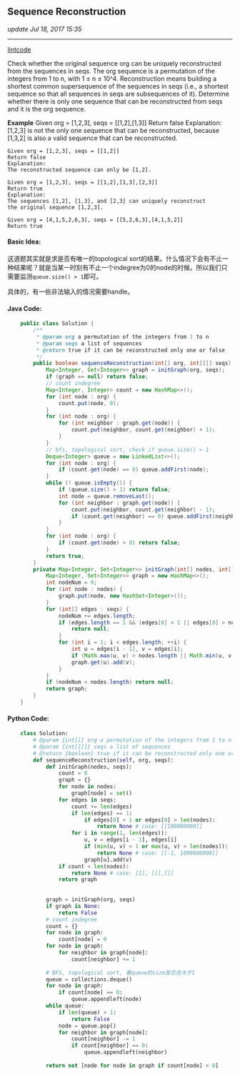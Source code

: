 ## Sequence Reconstruction
_update Jul 18, 2017 15:35_

---
[lintcode](http://www.lintcode.com/en/problem/sequence-reconstruction/)

Check whether the original sequence org can be uniquely reconstructed from the sequences in seqs. The org sequence is a permutation of the integers from 1 to n, with 1 ≤ n ≤ 10^4. Reconstruction means building a shortest common supersequence of the sequences in seqs (i.e., a shortest sequence so that all sequences in seqs are subsequences of it). Determine whether there is only one sequence that can be reconstructed from seqs and it is the org sequence.

**Example**
    Given org = [1,2,3], seqs = [[1,2],[1,3]]
    Return false
    Explanation:
    [1,2,3] is not the only one sequence that can be reconstructed, 
    because [1,3,2] is also a valid sequence that can be reconstructed.
    
    Given org = [1,2,3], seqs = [[1,2]]
    Return false
    Explanation:
    The reconstructed sequence can only be [1,2].
    
    Given org = [1,2,3], seqs = [[1,2],[1,3],[2,3]]
    Return true
    Explanation:
    The sequences [1,2], [1,3], and [2,3] can uniquely reconstruct 
    the original sequence [1,2,3].
    
    Given org = [4,1,5,2,6,3], seqs = [[5,2,6,3],[4,1,5,2]]
    Return true

#### Basic Idea:
这道题其实就是求是否有唯一的topological sort的结果。什么情况下会有不止一种结果呢？就是当某一时刻有不止一个indegree为0的node的时候。所以我们只需要监测`queue.size() > 1`即可。

具体的，有一些非法输入的情况需要handle。

#### Java Code:
```java
    public class Solution {
        /**
         * @param org a permutation of the integers from 1 to n
         * @param seqs a list of sequences
         * @return true if it can be reconstructed only one or false
         */
        public boolean sequenceReconstruction(int[] org, int[][] seqs) {
            Map<Integer, Set<Integer>> graph = initGraph(org, seqs);
            if (graph == null) return false;
            // count indegree
            Map<Integer, Integer> count = new HashMap<>();
            for (int node : org) {
                count.put(node, 0);
            }
            for (int node : org) {
                for (int neighbor : graph.get(node)) {
                    count.put(neighbor, count.get(neighbor) + 1);
                }
            }
            // bfs, topological sort, check if queue.size() > 1
            Deque<Integer> queue = new LinkedList<>();
            for (int node : org) {
                if (count.get(node) == 0) queue.addFirst(node);
            }
            while (! queue.isEmpty()) {
                if (queue.size() > 1) return false;
                int node = queue.removeLast();
                for (int neighbor : graph.get(node)) {
                    count.put(neighbor, count.get(neighbor) - 1);
                    if (count.get(neighbor) == 0) queue.addFirst(neighbor);
                }
            }
            for (int node : org) {
                if (count.get(node) > 0) return false;
            }
            return true;
        }
        private Map<Integer, Set<Integer>> initGraph(int[] nodes, int[][] seqs) {
            Map<Integer, Set<Integer>> graph = new HashMap<>();
            int nodeNum = 0;
            for (int node : nodes) {
                graph.put(node, new HashSet<Integer>());
            }
            for (int[] edges : seqs) {
                nodeNum += edges.length;
                if (edges.length == 1 && (edges[0] < 1 || edges[0] > nodes.length)) {
                    return null;
                }
                for (int i = 1; i < edges.length; ++i) {
                    int u = edges[i - 1], v = edges[i];
                    if (Math.max(u, v) > nodes.length || Math.min(u, v) < 1) return null;
                    graph.get(u).add(v);
                }
            }
            if (nodeNum < nodes.length) return null;
            return graph;
        }
    }
```

#### Python Code:
```python
    class Solution:
        # @param {int[]} org a permutation of the integers from 1 to n
        # @param {int[][]} seqs a list of sequences
        # @return {boolean} true if it can be reconstructed only one or false
        def sequenceReconstruction(self, org, seqs):
            def initGraph(nodes, seqs):
                count = 0
                graph = {}
                for node in nodes:
                    graph[node] = set()
                for edges in seqs:
                    count += len(edges)
                    if len(edges) == 1:
                        if edges[0] < 1 or edges[0] > len(nodes):
                            return None # case: [[100000000]]
                    for i in range(1, len(edges)):
                        u, v = edges[i - 1], edges[i]
                        if (min(u, v) < 1 or max(u, v) > len(nodes)):
                            return None # case: [[-1, 1000000000]]
                        graph[u].add(v)
                if count < len(nodes): 
                    return None # case: [1], [[],[]]
                return graph
                
            
            graph = initGraph(org, seqs)
            if graph is None: 
                return False
            # count indegree
            count = {}
            for node in graph:
                count[node] = 0
            for node in graph:
                for neighbor in graph[node]:
                    count[neighbor] += 1
            
            # BFS, topological sort, 看queue的size是否会大于1
            queue = collections.deque()
            for node in graph:
                if count[node] == 0:
                    queue.appendleft(node)
            while queue:
                if len(queue) > 1:
                    return False
                node = queue.pop()
                for neighbor in graph[node]:
                    count[neighbor] -= 1
                    if count[neighbor] == 0:
                        queue.appendleft(neighbor)
            
            return not [node for node in graph if count[node] > 0]
```